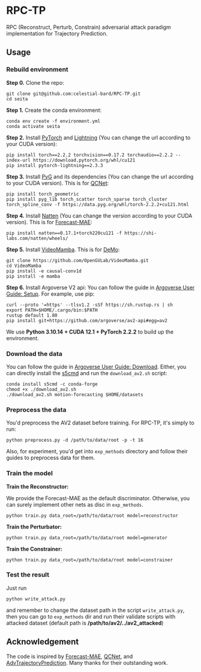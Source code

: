 # RPC-TP
RPC (Reconstruct, Perturb, Constrain) adversarial attack paradigm implementation for Trajectory Prediction.

## Usage 

### Rebuild environment

**Step 0.** Clone the repo:
```shell
git clone git@github.com:celestial-bard/RPC-TP.git
cd seita
```

**Step 1.** Create the conda environment:
```shell
conda env create -f environment.yml
conda activate seita
```

**Step 2.** Install [PyTorch](https://pytorch.org/) and [Lightning](https://lightning.ai/pytorch-lightning/) (You can change the url according to your CUDA version):
```shell
pip install torch==2.2.2 torchvision==0.17.2 torchaudio==2.2.2 --index-url https://download.pytorch.org/whl/cu121
pip install pytorch-lightning==2.3.3
```

**Step 3.** Install [PyG](https://pyg.org/) and its dependencies (You can change the url according to your CUDA version). This is for [QCNet](https://github.com/ZikangZhou/QCNet):
```shell
pip install torch_geometric
pip install pyg_lib torch_scatter torch_sparse torch_cluster torch_spline_conv -f https://data.pyg.org/whl/torch-2.2.2+cu121.html
```

**Step 4.** Install [Natten](https://shi-labs.com/natten/) (You can change the version according to your CUDA version). This is for [Forecast-MAE](https://github.com/jchengai/forecast-mae):
```shell
pip install natten==0.17.1+torch220cu121 -f https://shi-labs.com/natten/wheels/
```

**Step 5.** Install [VideoMamba](https://github.com/OpenGVLab/VideoMamba). This is for [DeMo](https://github.com/fudan-zvg/DeMo):
```shell
git clone https://github.com/OpenGVLab/VideoMamba.git
cd VideoMamba
pip install -e causal-conv1d
pip install -e mamba
```

**Step 6.** Install Argoverse V2 api:
You can follow the guide in [Argoverse User Guide: Setup](https://argoverse.github.io/user-guide/getting_started.html#setup).
For example, use pip:
```shell
curl --proto '=https' --tlsv1.2 -sSf https://sh.rustup.rs | sh
export PATH=$HOME/.cargo/bin:$PATH
rustup default 1.80
pip install git+https://github.com/argoverse/av2-api#egg=av2
```

We use **Python 3.10.14 + CUDA 12.1 + PyTorch 2.2.2** to build up the environment.

### Download the data

You can follow the guide in [Argoverse User Guide: Download](https://argoverse.github.io/user-guide/getting_started.html#downloading-the-data). Either, you can directly install the [s5cmd](https://github.com/peak/s5cmd) and run the `download_av2.sh` script:
```shell
conda install s5cmd -c conda-forge
chmod +x ./download_av2.sh
./download_av2.sh motion-forecasting $HOME/datasets
```

### Preprocess the data

You'd preprocess the AV2 dataset before training. For RPC-TP, it's simply to run:
```shell
python preprocess.py -d /path/to/data/root -p -t 16
```

Also, for experiment, you'd get into `exp_methods` directory and follow their guides to preprocess data for them.

### Train the model

**Train the Reconstructor:**

We provide the Forecast-MAE as the default discriminator. Otherwise, you can surely implement other nets as disc in `exp_methods`.
```shell
python train.py data_root=/path/to/data/root model=reconstructor
```

**Train the Perturbator:**
```shell
python train.py data_root=/path/to/data/root model=generator
```

**Train the Constrainer:**
```shell
python train.py data_root=/path/to/data/root model=constrainer
```

### Test the result

Just run
```shell
python write_attack.py
```
and remember to change the dataset path in the script `write_attack.py`, then you can go to `exp_methods` dir and run their validate scripts with attacked dataset (default path is **/path/to/av2/../av2_attacked**)

## Acknowledgement

The code is inspired by [Forecast-MAE](https://github.com/jchengai/forecast-mae), [QCNet](https://github.com/ZikangZhou/QCNet), and [AdvTrajectoryPrediction](https://github.com/zqzqz/AdvTrajectoryPrediction). Many thanks for their outstanding work.
